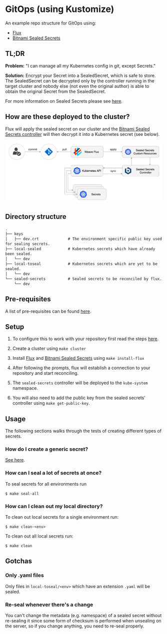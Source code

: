 # GitOps (using Kustomize)

An example repo structure for GitOps using:

- [Flux](https://github.com/fluxcd/flux)
- [Bitnami Sealed Secrets](https://github.com/bitnami-labs/sealed-secrets)

## TL;DR

**Problem:** "I can manage all my Kubernetes config in git, except Secrets."

**Solution:** Encrypt your Secret into a SealedSecret, which is safe to store. The SealedSecret can be decrypted only by the controller running in the target cluster and nobody else (not even the original author) is able to obtain the original Secret from the SealedSecret.

For more information on Sealed Secrets please see [here](https://github.com/bitnami-labs/sealed-secrets).

## How are these deployed to the cluster?

Flux will apply the sealed secret on our cluster and the [Bitnami Sealed Secrets controller](https://github.com/bitnami-labs/sealed-secrets) will then decrypt it into a Kubernetes secret (see below).

![Flux GitOps Example](img/flux-secrets.png?raw=true "Flux GitOps Example")

## Directory structure

```
.
├── keys
│   ├── dev.crt             # The environment specific public key used for sealing secrets.
├── local-sealed            # Kubernetes secrets which have already been sealed.
│   └── dev                 
├── local-toseal            # Kubernetes secrets which are yet to be sealed.
│   └── dev
└── sealed-secrets          # Sealed secrets to be reconciled by flux.
    └── dev
```

## Pre-requisites

A list of pre-requisites can be found [here](docs/pre-reqs.md).

## Setup

1. To configure this to work with your repository first read the steps [here](docs/configuration.md).

2. Create a cluster using `make cluster`

3. Install [Flux](https://github.com/fluxcd/flux) and [Bitnami Sealed Secrets](https://github.com/bitnami-labs/sealed-secrets) using `make install-flux`

4. After following the prompts, flux will establish a connection to your repository and start reconciling.

5. The `sealed-secrets` controller will be deployed to the `kube-system` namespace.

5. You will also need to add the public key from the sealed secrets' controller using `make get-public-key`.

## Usage

The following sections walks through the tests of creating different types of secrets.

### How do I create a generic secret?

[See here](docs/generic-secret-creation.md).

### How can I seal a lot of secrets at once?

To seal secrets for all environments run

```
$ make seal-all
```

### How can I clean out my local directory?

To clean out local secrets for a single environment run:

```
$ make clean-<env>
```

To clean out all local secrets run:

```
$ make clean
```

## Gotchas

### Only .yaml files

Only files in `local-toseal/<env>` which have an extension `.yaml` will be sealed.

### Re-seal whenever there's a change

You can't change the metadata (e.g. namespace) of a sealed secret without re-sealing it since some form of checksum is performed when unsealing on the server, so if you change anything, you need to re-seal properly.
